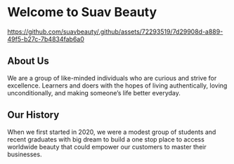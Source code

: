 # Welcome to Suav Beauty 

https://github.com/suavbeauty/.github/assets/72293519/7d29908d-a889-49f5-b27c-7b4834fab6a0

## About Us
We are a group of like-minded individuals who are curious and strive for excellence. Learners and doers with the hopes of living authentically, loving unconditionally, and making someone’s life better everyday.

## Our History
When we first started in 2020, we were a modest group of students and recent graduates with big dream to build a one stop place to access worldwide beauty that could empower our customers to master their businesses.

